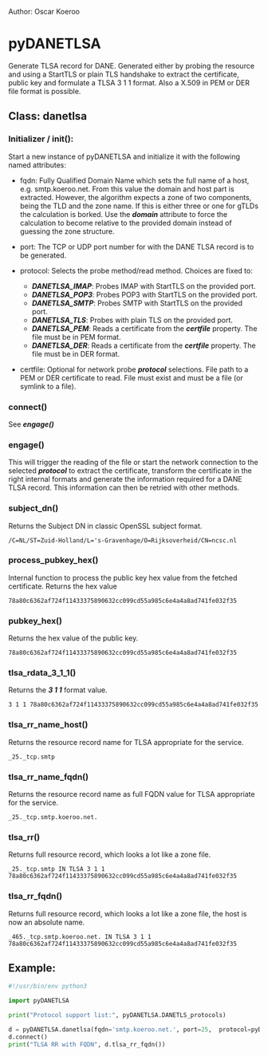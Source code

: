 Author: Oscar Koeroo


# pyDANETLSA
Generate TLSA record for DANE. Generated either by probing the resource and using a StartTLS or plain TLS handshake to extract the certificate, public key and formulate a TLSA 3 1 1 format. Also a X.509 in PEM or DER file format is possible.

## Class: danetlsa
### Initializer / __init__():
Start a new instance of pyDANETLSA and initialize it with the following named attributes:

* fqdn: Fully Qualified Domain Name which sets the full name of a host, e.g. smtp.koeroo.net. From this value the domain and host part is extracted. However, the algorithm expects a zone of two components, being the TLD and the zone name. If this is either three or one for gTLDs the calculation is borked. Use the ***domain*** attribute to force the calculation to become relative to the provided domain instead of guessing the zone structure.
* port: The TCP or UDP port number for with the DANE TLSA record is to be generated.
* protocol: Selects the probe method/read method. Choices are fixed to:

   * ***DANETLSA_IMAP***: Probes IMAP with StartTLS on the provided port.
   * ***DANETLSA_POP3***: Probes POP3 with StartTLS on the provided port.
   * ***DANETLSA_SMTP***: Probes SMTP with StartTLS on the provided port.
   * ***DANETLSA_TLS***: Probes with plain TLS on the provided port.
   * ***DANETLSA_PEM***: Reads a certificate from the ***certfile*** property. The file must be in PEM format.
   * ***DANETLSA_DER***: Reads a certificate from the ***certfile*** property. The file must be in DER format.

* certfile: Optional for network probe ***protocol*** selections. File path to a PEM or DER certificate to read. File must exist and must be a file (or symlink to a file).

### connect()
See ***engage()***

### engage()
This will trigger the reading of the file or start the network connection to the selected ***protocol*** to extract the certificate, transform the certificate in the right internal formats and generate the information required for a DANE TLSA record. This information can then be retried with other methods.

### subject_dn()
Returns the Subject DN in classic OpenSSL subject format.
```
/C=NL/ST=Zuid-Holland/L='s-Gravenhage/O=Rijksoverheid/CN=ncsc.nl
```

### process_pubkey_hex()
Internal function to process the public key hex value from the fetched certificate.
Returns the hex value
```
78a80c6362af724f11433375890632cc099cd55a985c6e4a4a8ad741fe032f35
```

### pubkey_hex()
Returns the hex value of the public key.
```
78a80c6362af724f11433375890632cc099cd55a985c6e4a4a8ad741fe032f35
```

### tlsa_rdata_3_1_1()
Returns the ***3 1 1*** format value.
```
3 1 1 78a80c6362af724f11433375890632cc099cd55a985c6e4a4a8ad741fe032f35
```

### tlsa_rr_name_host()
Returns the resource record name for TLSA appropriate for the service.
```
_25._tcp.smtp
```

### tlsa_rr_name_fqdn()
Returns the resource record name as full FQDN value for TLSA appropriate for the service.
```
_25._tcp.smtp.koeroo.net.
```

### tlsa_rr()
Returns full resource record, which looks a lot like a zone file.
```
_25._tcp.smtp IN TLSA 3 1 1 78a80c6362af724f11433375890632cc099cd55a985c6e4a4a8ad741fe032f35
```

### tlsa_rr_fqdn()
Returns full resource record, which looks a lot like a zone file, the host is now an absolute name.
```
_465._tcp.smtp.koeroo.net. IN TLSA 3 1 1 78a80c6362af724f11433375890632cc099cd55a985c6e4a4a8ad741fe032f35
```


## Example:
```python
#!/usr/bin/env python3

import pyDANETLSA

print("Protocol support list:", pyDANETLSA.DANETLS_protocols)

d = pyDANETLSA.danetlsa(fqdn='smtp.koeroo.net.', port=25,  protocol=pyDANETLSA.DANETLSA_SMTP)
d.connect()
print("TLSA RR with FQDN", d.tlsa_rr_fqdn())
```

